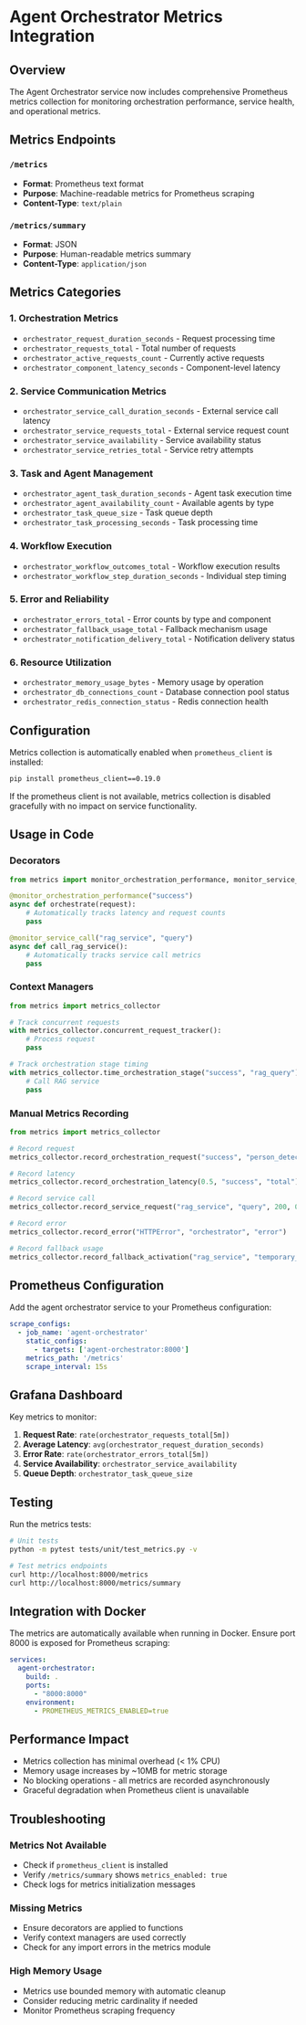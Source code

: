 # Agent Orchestrator Metrics Integration

## Overview

The Agent Orchestrator service now includes comprehensive Prometheus metrics collection for monitoring orchestration performance, service health, and operational metrics.

## Metrics Endpoints

### `/metrics`
- **Format**: Prometheus text format
- **Purpose**: Machine-readable metrics for Prometheus scraping
- **Content-Type**: `text/plain`

### `/metrics/summary`
- **Format**: JSON
- **Purpose**: Human-readable metrics summary
- **Content-Type**: `application/json`

## Metrics Categories

### 1. Orchestration Metrics
- `orchestrator_request_duration_seconds` - Request processing time
- `orchestrator_requests_total` - Total number of requests
- `orchestrator_active_requests_count` - Currently active requests
- `orchestrator_component_latency_seconds` - Component-level latency

### 2. Service Communication Metrics
- `orchestrator_service_call_duration_seconds` - External service call latency
- `orchestrator_service_requests_total` - External service request count
- `orchestrator_service_availability` - Service availability status
- `orchestrator_service_retries_total` - Service retry attempts

### 3. Task and Agent Management
- `orchestrator_agent_task_duration_seconds` - Agent task execution time
- `orchestrator_agent_availability_count` - Available agents by type
- `orchestrator_task_queue_size` - Task queue depth
- `orchestrator_task_processing_seconds` - Task processing time

### 4. Workflow Execution
- `orchestrator_workflow_outcomes_total` - Workflow execution results
- `orchestrator_workflow_step_duration_seconds` - Individual step timing

### 5. Error and Reliability
- `orchestrator_errors_total` - Error counts by type and component
- `orchestrator_fallback_usage_total` - Fallback mechanism usage
- `orchestrator_notification_delivery_total` - Notification delivery status

### 6. Resource Utilization
- `orchestrator_memory_usage_bytes` - Memory usage by operation
- `orchestrator_db_connections_count` - Database connection pool status
- `orchestrator_redis_connection_status` - Redis connection health

## Configuration

Metrics collection is automatically enabled when `prometheus_client` is installed:

```bash
pip install prometheus_client==0.19.0
```

If the prometheus client is not available, metrics collection is disabled gracefully with no impact on service functionality.

## Usage in Code

### Decorators

```python
from metrics import monitor_orchestration_performance, monitor_service_call

@monitor_orchestration_performance("success")
async def orchestrate(request):
    # Automatically tracks latency and request counts
    pass

@monitor_service_call("rag_service", "query")
async def call_rag_service():
    # Automatically tracks service call metrics
    pass
```

### Context Managers

```python
from metrics import metrics_collector

# Track concurrent requests
with metrics_collector.concurrent_request_tracker():
    # Process request
    pass

# Track orchestration stage timing
with metrics_collector.time_orchestration_stage("success", "rag_query"):
    # Call RAG service
    pass
```

### Manual Metrics Recording

```python
from metrics import metrics_collector

# Record request
metrics_collector.record_orchestration_request("success", "person_detection")

# Record latency
metrics_collector.record_orchestration_latency(0.5, "success", "total")

# Record service call
metrics_collector.record_service_request("rag_service", "query", 200, 0.3)

# Record error
metrics_collector.record_error("HTTPError", "orchestrator", "error")

# Record fallback usage
metrics_collector.record_fallback_activation("rag_service", "temporary_outage")
```

## Prometheus Configuration

Add the agent orchestrator service to your Prometheus configuration:

```yaml
scrape_configs:
  - job_name: 'agent-orchestrator'
    static_configs:
      - targets: ['agent-orchestrator:8000']
    metrics_path: '/metrics'
    scrape_interval: 15s
```

## Grafana Dashboard

Key metrics to monitor:

1. **Request Rate**: `rate(orchestrator_requests_total[5m])`
2. **Average Latency**: `avg(orchestrator_request_duration_seconds)`
3. **Error Rate**: `rate(orchestrator_errors_total[5m])`
4. **Service Availability**: `orchestrator_service_availability`
5. **Queue Depth**: `orchestrator_task_queue_size`

## Testing

Run the metrics tests:

```bash
# Unit tests
python -m pytest tests/unit/test_metrics.py -v

# Test metrics endpoints
curl http://localhost:8000/metrics
curl http://localhost:8000/metrics/summary
```

## Integration with Docker

The metrics are automatically available when running in Docker. Ensure port 8000 is exposed for Prometheus scraping:

```yaml
services:
  agent-orchestrator:
    build: .
    ports:
      - "8000:8000"
    environment:
      - PROMETHEUS_METRICS_ENABLED=true
```

## Performance Impact

- Metrics collection has minimal overhead (< 1% CPU)
- Memory usage increases by ~10MB for metric storage
- No blocking operations - all metrics are recorded asynchronously
- Graceful degradation when Prometheus client is unavailable

## Troubleshooting

### Metrics Not Available
- Check if `prometheus_client` is installed
- Verify `/metrics/summary` shows `metrics_enabled: true`
- Check logs for metrics initialization messages

### Missing Metrics
- Ensure decorators are applied to functions
- Verify context managers are used correctly
- Check for any import errors in the metrics module

### High Memory Usage
- Metrics use bounded memory with automatic cleanup
- Consider reducing metric cardinality if needed
- Monitor Prometheus scraping frequency
